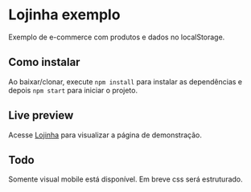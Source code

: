 # Lojinha exemplo

Exemplo de e-commerce com produtos e dados no localStorage.

## Como instalar

Ao baixar/clonar, execute `npm install` para instalar as dependências e depois `npm start` para iniciar o projeto.

## Live preview

Acesse [Lojinha](lojinha-nu.vercel.app) para visualizar a página de demonstração.

## Todo

Somente visual mobile está disponível. Em breve css será estruturado.
